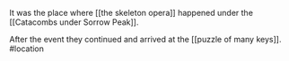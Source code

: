 It was the place where [[the skeleton opera]] happened under the [[Catacombs under Sorrow Peak]].

After the event they continued and arrived at the [[puzzle of many keys]].
#location 